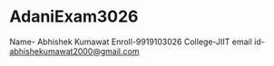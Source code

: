 # AdaniExam3026
Name- Abhishek Kumawat
Enroll-9919103026
College-JIIT
email id- abhishekumawat2000@gmail.com
